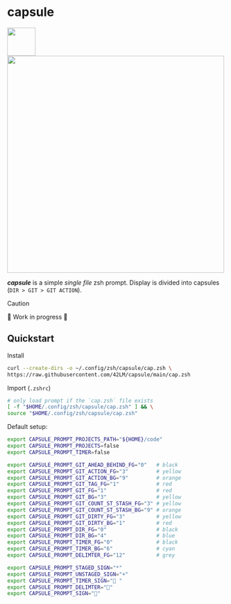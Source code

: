 # capsule
<img src="https://github.com/user-attachments/assets/632b79e3-bac4-47cd-81a8-63267b6e6c0b" width="65" /> <img src="https://github.com/user-attachments/assets/e5375434-186b-4d9a-9a1f-4a67a0e225bc" width="500" />

_**capsule**_ is a simple _single file_ zsh prompt. Display is divided into capsules (`DIR > GIT > GIT ACTION`).

> [!CAUTION]
> 🚧 Work in progress 🚧

## Quickstart
Install
```sh
curl --create-dirs -o ~/.config/zsh/capsule/cap.zsh \
https://raw.githubusercontent.com/42LM/capsule/main/cap.zsh
```

Import (`.zshrc`)
```zsh
# only load prompt if the `cap.zsh` file exists
[ -f "$HOME/.config/zsh/capsule/cap.zsh" ] && \
source "$HOME/.config/zsh/capsule/cap.zsh"
```

Default setup:
```sh
export CAPSULE_PROMPT_PROJECTS_PATH="${HOME}/code"
export CAPSULE_PROMPT_PROJECTS=false
export CAPSULE_PROMPT_TIMER=false

export CAPSULE_PROMPT_GIT_AHEAD_BEHIND_FG="0"   # black
export CAPSULE_PROMPT_GIT_ACTION_FG="3"         # yellow
export CAPSULE_PROMPT_GIT_ACTION_BG="9"         # orange
export CAPSULE_PROMPT_GIT_TAG_FG="1"            # red
export CAPSULE_PROMPT_GIT_FG="1"                # red
export CAPSULE_PROMPT_GIT_BG="3"                # yellow
export CAPSULE_PROMPT_GIT_COUNT_ST_STASH_FG="3" # yellow
export CAPSULE_PROMPT_GIT_COUNT_ST_STASH_BG="9" # orange
export CAPSULE_PROMPT_GIT_DIRTY_FG="3"          # yellow
export CAPSULE_PROMPT_GIT_DIRTY_BG="1"          # red
export CAPSULE_PROMPT_DIR_FG="0"                # black
export CAPSULE_PROMPT_DIR_BG="4"                # blue
export CAPSULE_PROMPT_TIMER_FG="0"              # black
export CAPSULE_PROMPT_TIMER_BG="6"              # cyan
export CAPSULE_PROMPT_DELIMTER_FG="12"          # grey

export CAPSULE_PROMPT_STAGED_SIGN="*"
export CAPSULE_PROMPT_UNSTAGED_SIGN="+"
export CAPSULE_PROMPT_TIMER_SIGN=" "
export CAPSULE_PROMPT_DELIMTER=""
export CAPSULE_PROMPT_SIGN="󱞩"
```
